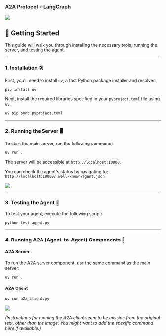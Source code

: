 ### A2A Protocol + LangGraph

![](https://storage.googleapis.com/mle-courses-prod/users/61b6fa1ba83a7e37c8309756/private-files/2e4263a0-36c7-11f0-942a-a32fda0d8c1e-Screenshot_2025_05_22_114227.png)

## 🚀 Getting Started

This guide will walk you through installing the necessary tools, running the server, and testing the agent.

-----

### 1\. Installation 🛠️

First, you'll need to install `uv`, a fast Python package installer and resolver.

```bash
pip install uv
```

Next, install the required libraries specified in your `pyproject.toml` file using `uv`.

```bash
uv pip sync pyproject.toml
```

-----

### 2\. Running the Server 🖥️

To start the main server, run the following command:

```bash
uv run .
```

The server will be accessible at `http://localhost:10000`.

You can check the agent's status by navigating to:
`http://localhost:10000/.well-known/agent.json`

![](https://storage.googleapis.com/mle-courses-prod/users/61b6fa1ba83a7e37c8309756/private-files/bf4ae860-36c5-11f0-942a-a32fda0d8c1e-Screenshot_2025_05_22_113210.png)

-----

### 3\. Testing the Agent 🧪

To test your agent, execute the following script:

```bash
python test_agent.py
```

-----

### 4\. Running A2A (Agent-to-Agent) Components 🤝

#### A2A Server

To run the A2A server component, use the same command as the main server:

```bash
uv run .
```

#### A2A Client

```bash
uv run a2a_client.py
```

![](https://storage.googleapis.com/mle-courses-prod/users/61b6fa1ba83a7e37c8309756/private-files/e569d1a0-36c5-11f0-a0e3-6fefe2bf1875-Screenshot_2025_05_22_113313.png)

*(Instructions for running the A2A client seem to be missing from the original text, other than the image. You might want to add the specific command here if available.)*